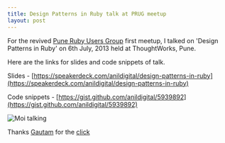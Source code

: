 ```yaml
--- 
title: Design Patterns in Ruby talk at PRUG meetup
layout: post
---
```


For the revived [Pune Ruby Users Group](http://punerb.org/) first meetup, I talked on 'Design Patterns in Ruby' on 6th July, 2013 held at ThoughtWorks, Pune. 

Here are the links for slides and code snippets of talk.

Slides - [https://speakerdeck.com/anildigital/design-patterns-in-ruby](https://speakerdeck.com/anildigital/design-patterns-in-ruby)

Code snippets - [https://gist.github.com/anildigital/5939892](https://gist.github.com/anildigital/5939892)

![Moi talking](http://farm6.staticflickr.com/5480/9341949682_166b555d18.jpg)

Thanks [Gautam](http://twitter.com/gautamrege) for the [click](https://twitter.com/gautamrege/status/353387404683530240/photo/1)

<script async class="speakerdeck-embed" data-id="19c8b510c86b013076103a7d1f45f942" data-ratio="1.2994923857868" src="//speakerdeck.com/assets/embed.js"></script>


